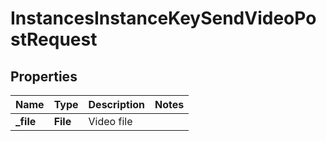 

# InstancesInstanceKeySendVideoPostRequest


## Properties

| Name | Type | Description | Notes |
|------------ | ------------- | ------------- | -------------|
|**_file** | **File** | Video file |  |



